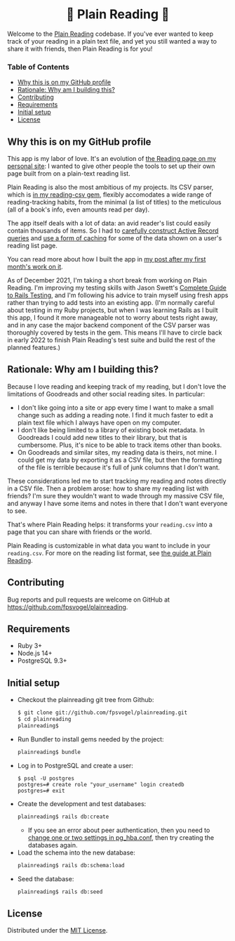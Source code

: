 <h1 align="center">📘 Plain Reading 📘</h1>

Welcome to the [Plain Reading](https://plainreading.herokuapp.com) codebase. If you've ever wanted to keep track of your reading in a plain text file, and yet you still wanted a way to share it with friends, then Plain Reading is for you!

### Table of Contents

- [Why this is on my GitHub profile](#why-this-is-on-my-github-profile)
- [Rationale: Why am I building this?](#rationale-why-am-i-building-this)
- [Contributing](#contributing)
- [Requirements](#requirements)
- [Initial setup](#initial-setup)
- [License](#license)

## Why this is on my GitHub profile

This app is my labor of love. It's an evolution of [the Reading page on my personal site](https://fpsvogel.com/reading/): I wanted to give other people the tools to set up their own page built from on a plain-text reading list.

Plain Reading is also the most ambitious of my projects. Its CSV parser, which is [in my reading-csv gem](https://github.com/fpsvogel/reading-csv), flexibly accomodates a wide range of reading-tracking habits, from the minimal (a list of titles) to the meticulous (all of a book's info, even amounts read per day).

The app itself deals with a lot of data: an avid reader's list could easily contain thousands of items. So I had to [carefully construct Active Record queries](https://github.com/fpsvogel/plainreading/blob/main/app/models/list.rb#L9) and [use a form of caching](https://github.com/fpsvogel/plainreading/blob/main/app/models/item.rb#L31) for some of the data shown on a user's reading list page.

You can read more about how I built the app in [my post after my first month's work on it](https://fpsvogel.com/posts/2021/first-rails-app-plain-reading).

As of December 2021, I'm taking a short break from working on Plain Reading. I'm improving my testing skills with Jason Swett's [Complete Guide to Rails Testing](https://www.codewithjason.com/complete-guide-to-rails-testing/), and I'm following his advice to train myself using fresh apps rather than trying to add tests into an existing app. (I'm normally careful about testing in my Ruby projects, but when I was learning Rails as I built this app, I found it more manageable not to worry about tests right away, and in any case the major backend component of the CSV parser was thoroughly covered by tests in the gem. This means I'll have to circle back in early 2022 to finish Plain Reading's test suite and build the rest of the planned features.)

## Rationale: Why am I building this?

Because I love reading and keeping track of my reading, but I don't love the limitations of Goodreads and other social reading sites. In particular:

- I don't like going into a site or app every time I want to make a small change such as adding a reading note. I find it much faster to edit a plain text file which I always have open on my computer.
- I don't like being limited to a library of existing book metadata. In Goodreads I could add new titles to their library, but that is cumbersome. Plus, it's nice to be able to track items other than books.
- On Goodreads and similar sites, my reading data is theirs, not mine. I could get my data by exporting it as a CSV file, but then the formatting of the file is terrible because it's full of junk columns that I don't want.

These considerations led me to start tracking my reading and notes directly in a CSV file. Then a problem arose: how to share my reading list with friends? I'm sure they wouldn't want to wade through my massive CSV file, and anyway I have some items and notes in there that I don't want everyone to see.

That's where Plain Reading helps: it transforms your `reading.csv` into a page that you can share with friends or the world.

Plain Reading is customizable in what data you want to include in your `reading.csv`. For more on the reading list format, see [the guide at Plain Reading](https://plainreading.herokuapp.com/guide).

## Contributing

Bug reports and pull requests are welcome on GitHub at https://github.com/fpsvogel/plainreading.

## Requirements

- Ruby 3+
- Node.js 14+
- PostgreSQL 9.3+

## Initial setup

- Checkout the plainreading git tree from Github:
    ```sh
    $ git clone git://github.com/fpsvogel/plainreading.git
    $ cd plainreading
    plainreading$
    ```
- Run Bundler to install gems needed by the project:
    ```sh
    plainreading$ bundle
    ```
- Log in to PostgreSQL and create a user:
    ```
    $ psql -U postgres
    postgres=# create role "your_username" login createdb
    postgres=# exit
    ```
- Create the development and test databases:
    ```sh
    plainreading$ rails db:create
    ```
  - If you see an error about peer authentication, then you need to [change one or two settings in pg_hba.conf](https://stackoverflow.com/questions/18664074/getting-error-peer-authentication-failed-for-user-postgres-when-trying-to-ge), then try creating the databases again.
- Load the schema into the new database:
    ```sh
    plainreading$ rails db:schema:load
    ```
- Seed the database:
    ```sh
    plainreading$ rails db:seed
    ```

## License

Distributed under the [MIT License](https://opensource.org/licenses/MIT).
